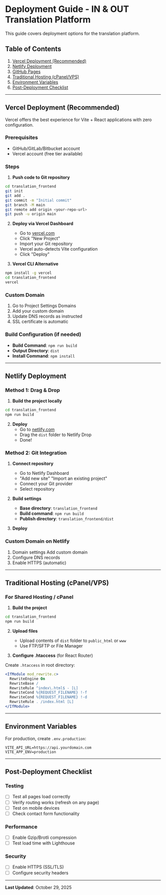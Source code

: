 ﻿# Deployment Guide - IN & OUT Translation Platform

This guide covers deployment options for the translation platform.

## Table of Contents
1. [Vercel Deployment (Recommended)](#vercel-deployment)
2. [Netlify Deployment](#netlify-deployment)
3. [GitHub Pages](#github-pages)
4. [Traditional Hosting (cPanel/VPS)](#traditional-hosting)
5. [Environment Variables](#environment-variables)
6. [Post-Deployment Checklist](#post-deployment-checklist)

---

## Vercel Deployment (Recommended)

Vercel offers the best experience for Vite + React applications with zero configuration.

### Prerequisites
- GitHub/GitLab/Bitbucket account
- Vercel account (free tier available)

### Steps

1. **Push code to Git repository**
```bash
cd translation_frontend
git init
git add .
git commit -m "Initial commit"
git branch -M main
git remote add origin <your-repo-url>
git push -u origin main
```

2. **Deploy via Vercel Dashboard**
   - Go to [vercel.com](https://vercel.com)
   - Click "New Project"
   - Import your Git repository
   - Vercel auto-detects Vite configuration
   - Click "Deploy"

3. **Vercel CLI Alternative**
```bash
npm install -g vercel
cd translation_frontend
vercel
```

### Custom Domain
1. Go to Project Settings  Domains
2. Add your custom domain
3. Update DNS records as instructed
4. SSL certificate is automatic

### Build Configuration (if needed)
- **Build Command**: `npm run build`
- **Output Directory**: `dist`
- **Install Command**: `npm install`

---

## Netlify Deployment

### Method 1: Drag & Drop

1. **Build the project locally**
```bash
cd translation_frontend
npm run build
```

2. **Deploy**
   - Go to [netlify.com](https://netlify.com)
   - Drag the `dist` folder to Netlify Drop
   - Done!

### Method 2: Git Integration

1. **Connect repository**
   - Go to Netlify Dashboard
   - "Add new site"  "Import an existing project"
   - Connect your Git provider
   - Select repository

2. **Build settings**
   - **Base directory**: `translation_frontend`
   - **Build command**: `npm run build`
   - **Publish directory**: `translation_frontend/dist`

3. **Deploy**

### Custom Domain on Netlify
1. Domain settings  Add custom domain
2. Configure DNS records
3. Enable HTTPS (automatic)

---

## Traditional Hosting (cPanel/VPS)

### For Shared Hosting / cPanel

1. **Build the project**
```bash
cd translation_frontend
npm run build
```

2. **Upload files**
   - Upload contents of `dist` folder to `public_html` or `www`
   - Use FTP/SFTP or File Manager

3. **Configure .htaccess** (for React Router)

Create `.htaccess` in root directory:
```apache
<IfModule mod_rewrite.c>
  RewriteEngine On
  RewriteBase /
  RewriteRule ^index\.html$ - [L]
  RewriteCond %{REQUEST_FILENAME} !-f
  RewriteCond %{REQUEST_FILENAME} !-d
  RewriteRule . /index.html [L]
</IfModule>
```

---

## Environment Variables

For production, create `.env.production`:

```env
VITE_API_URL=https://api.yourdomain.com
VITE_APP_ENV=production
```

---

## Post-Deployment Checklist

### Testing
- [ ] Test all pages load correctly
- [ ] Verify routing works (refresh on any page)
- [ ] Test on mobile devices
- [ ] Check contact form functionality

### Performance
- [ ] Enable Gzip/Brotli compression
- [ ] Test load time with Lighthouse

### Security
- [ ] Enable HTTPS (SSL/TLS)
- [ ] Configure security headers

---

**Last Updated**: October 29, 2025
